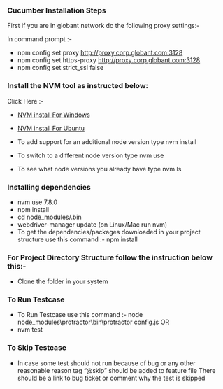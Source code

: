 ### Cucumber Installation Steps

First if you are in globant network do the following proxy settings:-

In command prompt :-

* npm config set proxy http://proxy.corp.globant.com:3128
* npm config set https-proxy http://proxy.corp.globant.com:3128
* npm config set strict_ssl false

### Install the NVM tool as instructed below:

Click Here :-

* [NVM install For Windows](https://github.com/coreybutler/nvm-windows/releases)
* [NVM install For Ubuntu](https://nodesource.com/blog/installing-node-js-tutorial-using-nvm-on-mac-os-x-and-ubuntu/)

* To add support for an additional node version type nvm install
* To switch to a different node version type nvm use
* To see what node versions you already have type nvm ls
    

### Installing dependencies

* nvm use 7.8.0
* npm install
* cd node_modules/.bin
* webdriver-manager update (on Linux/Mac run nvm)
* To get the dependencies/packages downloaded in your project structure use this command :- npm install

### For Project Directory Structure follow the instruction below this:-

* Clone the folder in your system

### To Run Testcase

* To Run Testcase use this command :- node node_modules\protractor\bin\protractor config.js 
     OR 
* nvm test

### To Skip Testcase

* In case some test should not run because of bug or any other reasonable reason tag “@skip” should be added to feature file There should be a link to bug ticket or comment why the test is skipped

